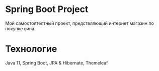 # Spring Boot Project
Мой самостоятелтный проект, предствляющий интернет магазин по покупке вина.

# Технологие 
Java 11,
Spring Boot,
JPA & Hibernate,
Themeleaf

